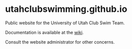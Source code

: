 # utahclubswimming.github.io

Public website for the University of Utah Club Swim Team.

Documentation is available at the [wiki](https://github.com/utahclubswimming/utahclubswimming.github.io/wiki).

Consult the website administrator for other concerns.
